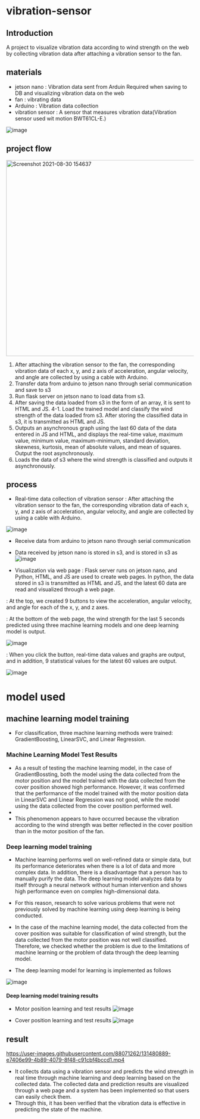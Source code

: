 # vibration-sensor
## Introduction
A project to visualize vibration data according to wind strength on the web by collecting vibration data after attaching a vibration sensor to the fan.

## materials
- jetson nano : Vibration data sent from Arduin Required when saving to DB and visualizing vibration data on the web
- fan : vibrating data
- Arduino : Vibration data collection
- vibration sensor : A sensor that measures vibration data(Vibration sensor used wit motion BWT61CL-E.)

![image](https://user-images.githubusercontent.com/88071262/131477452-5436621a-5cca-4d7d-a388-6d89ba47f260.png)

## project flow
<img width="526" alt="Screenshot 2021-08-30 154637" src="https://user-images.githubusercontent.com/88071262/131465653-eeb6a920-981c-4139-a216-21f51125c516.png">


1. After attaching the vibration sensor to the fan, the corresponding vibration data of each x, y, and z axis of acceleration, angular velocity, and angle are collected by using a cable with Arduino.
2. Transfer data from arduino to jetson nano through serial communication and save to s3
3. Run flask server on jetson nano to load data from s3.
4. After saving the data loaded from s3 in the form of an array, it is sent to HTML and JS. 
4-1. Load the trained model and classify the wind strength of the data loaded from s3. After storing the classified data in s3, it is transmitted as HTML and JS.
5. Outputs an asynchronous graph using the last 60 data of the data entered in JS and HTML, and displays the real-time value, maximum value, minimum value, maximum-minimum, standard deviation, skewness, kurtosis, mean of absolute values, and mean of squares. Output the root asynchronously.
6. Loads the data of s3 where the wind strength is classified and outputs it asynchronously.

## process

- Real-time data collection of vibration sensor
: After attaching the vibration sensor to the fan, the corresponding vibration data of each x, y, and z axis of acceleration, angular velocity, and angle are collected by using a cable with Arduino.

![image](https://user-images.githubusercontent.com/88071262/131484470-60551b3f-bde1-41fe-a1ce-987fc814082a.png)


- Receive data from arduino to jetson nano through serial communication

- Data received by jetson nano is stored in s3, and is stored in s3 as
![image](https://user-images.githubusercontent.com/88071262/131484837-ad447c4d-4d7f-4838-976a-5321cbec66e2.png)

- Visualization via web page
: Flask server runs on jetson nano, and Python, HTML, and JS are used to create web pages.
In python, the data stored in s3 is transmitted as HTML and JS, and the latest 60 data are read and visualized through a web page.

: At the top, we created 9 buttons to view the acceleration, angular velocity, and angle for each of the x, y, and z axes.

: At the bottom of the web page, the wind strength for the last 5 seconds predicted using three machine learning models and one deep learning model is output.

![image](https://user-images.githubusercontent.com/88071262/131485049-fe9b97f8-c322-482f-9e0c-2267fb4b3ac4.png)

: When you click the button, real-time data values and graphs are output, and in addition, 9 statistical values ​​for the latest 60 values are output.

![image](https://user-images.githubusercontent.com/88071262/131485189-d6b63ec8-0ddf-4b24-b47b-0a22a4a81790.png)



# model used
## machine learning model training
- For classification, three machine learning methods were trained: GradientBoosting, LinearSVC, and Linear Regression.

### Machine Learning Model Test Results
- As a result of testing the machine learning model, in the case of GradientBossting, both the model using the data collected from the motor position and the model trained with the data collected from the cover position showed high performance. However, it was confirmed that the performance of the model trained with the motor position data in LinearSVC and Linear Regression was not good, while the model using the data collected from the cover position performed well.
- 
- This phenomenon appears to have occurred because the vibration according to the wind strength was better reflected in the cover position than in the motor position of the fan.

### Deep learning model training
- Machine learning performs well on well-refined data or simple data, but its performance deteriorates when there is a lot of data and more complex data. In addition, there is a disadvantage that a person has to manually purify the data. The deep learning model analyzes data by itself through a neural network without human intervention and shows high performance even on complex high-dimensional data.

- For this reason, research to solve various problems that were not previously solved by machine learning using deep learning is being conducted.

- In the case of the machine learning model, the data collected from the cover position was suitable for classification of wind strength, but the data collected from the motor position was not well classified. Therefore, we checked whether the problem is due to the limitations of machine learning or the problem of data through the deep learning model.

- The deep learning model for learning is implemented as follows

![image](https://user-images.githubusercontent.com/88071262/131482632-a016bede-4b62-4219-98fa-a8d6a5fc8e75.png)

#### Deep learning model training results
- Motor position learning and test results
![image](https://user-images.githubusercontent.com/88071262/131482806-4cdcc574-65c7-4692-a2e0-f5b8b78b3e56.png)

- Cover position learning and test results
![image](https://user-images.githubusercontent.com/88071262/131482950-28f4f5ab-7a49-4030-8c8c-8df8f9c71eaa.png)



## result

https://user-images.githubusercontent.com/88071262/131480889-e7406e99-4b89-4079-8f48-c91cbf4bccd1.mp4

- It collects data using a vibration sensor and predicts the wind strength in real time through machine learning and deep learning based on the collected data. The collected data and prediction results are visualized through a web page and a system has been implemented so that users can easily check them.
- Through this, it has been verified that the vibration data is effective in predicting the state of the machine.

